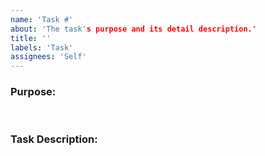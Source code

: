 ```yaml
---
name: 'Task #'
about: 'The task's purpose and its detail description.'
title: ''
labels: 'Task'
assignees: 'Self'
---
```


### Purpose: 

<br />

### Task Description:
